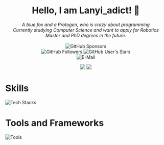 <div align="center">
  
  # Hello, I am Lanyi_adict! 👋

  <i>A blue fox and a Protogen, who is crazy about programming</i><br><i>Currently studying Computer Science and want to apply for Robotics Master and PhD degrees in the future.</i>
  <br>
  <br>
  ![GitHub Sponsors](https://img.shields.io/github/sponsors/HongyiHao-SXIT?style=for-the-badge&logo=github&logoColor=white&labelColor=%2381530A&color=%23F6E5AE)
  <br>
  ![GitHub Followers](https://img.shields.io/github/followers/HongyiHao-SXIT?style=for-the-badge&logo=github&logoColor=white&labelColor=%2381530A&color=%23F6E5AE)
  ![GitHub User's Stars](https://img.shields.io/github/stars/HongyiHao-SXIT?affiliations=OWNER%2CCOLLABORATOR&style=for-the-badge&logo=github&logoColor=white&labelColor=%2381530A&color=%23F6E5AE)
  <br>
  ![E-Mail](https://img.shields.io/badge/E--Mail-Lanyi_adict@outlook.com-blue?style=for-the-badge&labelColor=%2381530A&color=%23F6E5AE)

</div>

<p align="center" width="100%">
    <img src="https://github-readme-stats.vercel.app/api?username=HongyiHao-SXIT&show_icons=true&hide_border=true"/>
    <img src = "https://github-readme-stats.vercel.app/api/top-langs/?username=HongyiHao-SXIT&layout=compact"/>
</p>

# Skills
![Tech Stacks](https://skillicons.dev/icons?i=c,cpp,java,python,nodejs,html,css,javascript,php,powershell,latex,kotlin)

# Tools and Frameworks
![Tools](https://skillicons.dev/icons?i=vscode,git,github,qt,vue,spring,linux,mysql,cmake,md,maven,opencv,matlab,arduino,androidstudio,ros,anaconda,pytorch)
